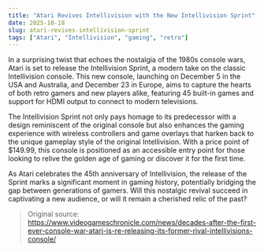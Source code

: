 ```yaml
---
title: "Atari Revives Intellivision with the New Intellivision Sprint"
date: 2025-10-18
slug: atari-revives-intellivision-sprint
tags: ["Atari", "Intellivision", "gaming", "retro"]
---
```


In a surprising twist that echoes the nostalgia of the 1980s console wars, Atari is set to release the Intellivision Sprint, a modern take on the classic Intellivision console. This new console, launching on December 5 in the USA and Australia, and December 23 in Europe, aims to capture the hearts of both retro gamers and new players alike, featuring 45 built-in games and support for HDMI output to connect to modern televisions.

The Intellivision Sprint not only pays homage to its predecessor with a design reminiscent of the original console but also enhances the gaming experience with wireless controllers and game overlays that harken back to the unique gameplay style of the original Intellivision. With a price point of $149.99, this console is positioned as an accessible entry point for those looking to relive the golden age of gaming or discover it for the first time.

As Atari celebrates the 45th anniversary of Intellivision, the release of the Sprint marks a significant moment in gaming history, potentially bridging the gap between generations of gamers. Will this nostalgic revival succeed in captivating a new audience, or will it remain a cherished relic of the past?
> Original source: https://www.videogameschronicle.com/news/decades-after-the-first-ever-console-war-atari-is-re-releasing-its-former-rival-intellivisions-console/